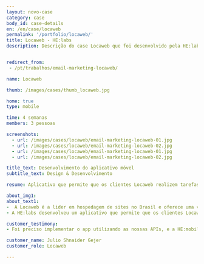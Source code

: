 ```yaml
---
layout: novo-case
category: case
body_id: case-details
en: /en/case/locaweb
permalink: '/portfolio/locaweb/'
title: Locaweb - HE:labs
description: Descrição do case Locaweb que foi desenvolvido pela HE:labs.


redirect_from:
 - /pt/trabalhos/email-marketing-locaweb/

name: Locaweb

thumb: /images/cases/thumb_locaweb.jpg

home: true
type: mobile

time: 4 semanas
members: 3 pessoas

screenshots:
  - url: /images/cases/locaweb/email-marketing-locaweb-01.jpg
  - url: /images/cases/locaweb/email-marketing-locaweb-02.jpg
  - url: /images/cases/locaweb/email-marketing-locaweb-01.jpg
  - url: /images/cases/locaweb/email-marketing-locaweb-02.jpg

title_text: Desenvolvimento do aplicativo móvel
subtitle_text: Design & Desenvolvimento

resume: Aplicativo que permite que os clientes Locaweb realizem tarefas em seus servidores Cloud e Dedicados de onde estiverem.

about_img1:
about_text1:
-  A Locaweb é a lider em hospedagem de sites no Brasil e oferece uma variada gama de serviços, como gestão de servidores e cloud, servidores de email, email marketing, soluções e-commerce, entre outros.
- A HE:labs desenvolveu um aplicativo que permite que os clientes Locaweb realizem tarefas em seus servidores Cloud e Dedicados de onde estiverem. Nele é possível visualizar todos os servidores num único lugar, gerar snapshots, criar agendamentos,  executar testes de conectividade e latência via ping, acompanhar o status dos servidores e reiniciá-los.

customer_testimony:
- Foi preciso implementar o app utilizando as nossas APIs, e a HE:mobile realizou isto praticamente sem perguntar nada para nós, de forma super tranquila. Através da HE:mobile nós conseguimos acelerar o nosso backlog, e a experiência deles com dispositivos móveis foi fundamental para atingirmos os resultados que esperávamos.

customer_name: Julio Shnaider Gejer
customer_role: Locaweb

---
```

